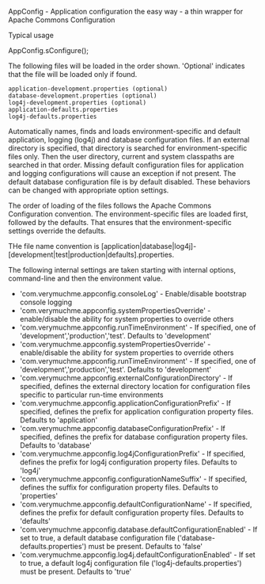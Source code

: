 
AppConfig - Application configuration the easy way - a thin wrapper for Apache Commons Configuration

Typical usage

AppConfig.sConfigure();

The following files will be loaded in the order shown. 'Optional' indicates that the file will be loaded only if found.

    application-development.properties (optional)
    database-development.properties (optional)
    log4j-development.properties (optional)
    application-defaults.properties
    log4j-defaults.properties

Automatically names, finds and loads environment-specific and default application, logging (log4j) and database configuration files. If an external directory is specified, that directory is searched for environment-specific files only. Then the user directory, current and system classpaths are searched in that order. Missing default configuration files for application and logging configurations will cause an exception if not present. The default database configuration file is by default disabled. These behaviors can be changed with appropriate option settings.

The order of loading of the files follows the Apache Commons Configuration convention. The environment-specific files are loaded first, followed by the defaults. That ensures that the environment-specific settings override the defaults.

THe file name convention is [application|database|log4j]-[development|test|production|defaults].properties.

The following internal settings are taken starting with internal options, command-line and then the environment value.

* 'com.verymuchme.appconfig.consoleLog' - Enable/disable bootstrap console logging
* 'com.verymuchme.appconfig.systemPropertiesOverride' - enable/disable the ability for system properties to override others
* 'com.verymuchme.appconfig.runTimeEnvironment' - If specified, one of 'development','production','test'. Defaults to 'development'
* 'com.verymuchme.appconfig.systemPropertiesOverride' - enable/disable the ability for system properties to override others
* 'com.verymuchme.appconfig.runTimeEnvironment' - If specified, one of 'development','production','test'. Defaults to 'development'
* 'com.verymuchme.appconfig.externalConfigurationDirectory' - If specified, defines the external directory location for configuration files specific to particular run-time environments
* 'com.verymuchme.appconfig.applicationConfigurationPrefix' - If specified, defines the prefix for application configuration property files. Defaults to 'application'
* 'com.verymuchme.appconfig.databaseConfigurationPrefix' - If specified, defines the prefix for database configuration property files. Defaults to 'database'
* 'com.verymuchme.appconfig.log4jConfigurationPrefix' - If specified, defines the prefix for log4j configuration property files. Defaults to 'log4j'
* 'com.verymuchme.appconfig.configurationNameSuffix' - If specified, defines the suffix for configuration property files. Defaults to 'properties'
* 'com.verymuchme.appconfig.defaultConfigurationName' - If specified, defines the prefix for default configuration property files. Defaults to 'defaults'
* 'com.verymuchme.appconfig.database.defaultConfigurationEnabled' - If set to true, a default database configuration file ('database-defaults.properties') must be present. Defaults to 'false'
* 'com.verymuchme.appconfig.log4j.defaultConfigurationEnabled' - If set to true, a default log4j configuration file ('log4j-defaults.properties') must be present. Defaults to 'true'
